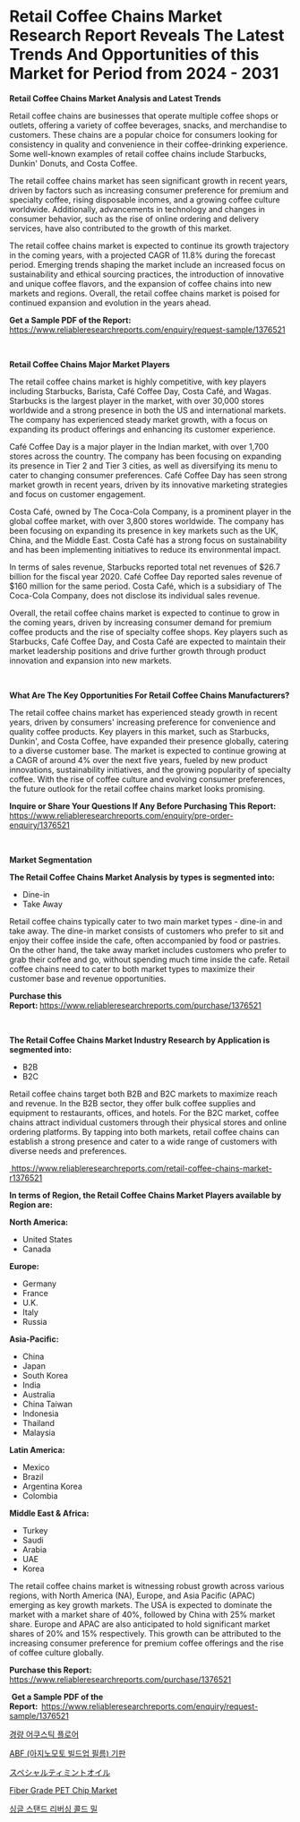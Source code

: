 <p><h1>Retail Coffee Chains Market Research Report Reveals The Latest Trends And Opportunities of this Market for Period from 2024 - 2031</h1></p><p><strong>Retail Coffee Chains Market Analysis and Latest Trends</strong></p>
<p><p>Retail coffee chains are businesses that operate multiple coffee shops or outlets, offering a variety of coffee beverages, snacks, and merchandise to customers. These chains are a popular choice for consumers looking for consistency in quality and convenience in their coffee-drinking experience. Some well-known examples of retail coffee chains include Starbucks, Dunkin' Donuts, and Costa Coffee.</p><p>The retail coffee chains market has seen significant growth in recent years, driven by factors such as increasing consumer preference for premium and specialty coffee, rising disposable incomes, and a growing coffee culture worldwide. Additionally, advancements in technology and changes in consumer behavior, such as the rise of online ordering and delivery services, have also contributed to the growth of this market.</p><p>The retail coffee chains market is expected to continue its growth trajectory in the coming years, with a projected CAGR of 11.8% during the forecast period. Emerging trends shaping the market include an increased focus on sustainability and ethical sourcing practices, the introduction of innovative and unique coffee flavors, and the expansion of coffee chains into new markets and regions. Overall, the retail coffee chains market is poised for continued expansion and evolution in the years ahead.</p></p>
<p><strong>Get a Sample PDF of the Report:&nbsp;</strong> <a href="https://www.reliableresearchreports.com/enquiry/request-sample/1376521">https://www.reliableresearchreports.com/enquiry/request-sample/1376521</a></p>
<p>&nbsp;</p>
<p><strong>Retail Coffee Chains Major Market Players</strong></p>
<p><p>The retail coffee chains market is highly competitive, with key players including Starbucks, Barista, Café Coffee Day, Costa Café, and Wagas. Starbucks is the largest player in the market, with over 30,000 stores worldwide and a strong presence in both the US and international markets. The company has experienced steady market growth, with a focus on expanding its product offerings and enhancing its customer experience.</p><p>Café Coffee Day is a major player in the Indian market, with over 1,700 stores across the country. The company has been focusing on expanding its presence in Tier 2 and Tier 3 cities, as well as diversifying its menu to cater to changing consumer preferences. Café Coffee Day has seen strong market growth in recent years, driven by its innovative marketing strategies and focus on customer engagement.</p><p>Costa Café, owned by The Coca-Cola Company, is a prominent player in the global coffee market, with over 3,800 stores worldwide. The company has been focusing on expanding its presence in key markets such as the UK, China, and the Middle East. Costa Café has a strong focus on sustainability and has been implementing initiatives to reduce its environmental impact.</p><p>In terms of sales revenue, Starbucks reported total net revenues of $26.7 billion for the fiscal year 2020. Café Coffee Day reported sales revenue of $160 million for the same period. Costa Café, which is a subsidiary of The Coca-Cola Company, does not disclose its individual sales revenue.</p><p>Overall, the retail coffee chains market is expected to continue to grow in the coming years, driven by increasing consumer demand for premium coffee products and the rise of specialty coffee shops. Key players such as Starbucks, Café Coffee Day, and Costa Café are expected to maintain their market leadership positions and drive further growth through product innovation and expansion into new markets.</p></p>
<p>&nbsp;</p>
<p><strong>What Are The Key Opportunities For Retail Coffee Chains Manufacturers?</strong></p>
<p><p>The retail coffee chains market has experienced steady growth in recent years, driven by consumers' increasing preference for convenience and quality coffee products. Key players in this market, such as Starbucks, Dunkin', and Costa Coffee, have expanded their presence globally, catering to a diverse customer base. The market is expected to continue growing at a CAGR of around 4% over the next five years, fueled by new product innovations, sustainability initiatives, and the growing popularity of specialty coffee. With the rise of coffee culture and evolving consumer preferences, the future outlook for the retail coffee chains market looks promising.</p></p>
<p><strong>Inquire or Share Your Questions If Any Before Purchasing This Report:</strong> <a href="https://www.reliableresearchreports.com/enquiry/pre-order-enquiry/1376521">https://www.reliableresearchreports.com/enquiry/pre-order-enquiry/1376521</a></p>
<p>&nbsp;</p>
<p><strong>Market Segmentation</strong></p>
<p><strong>The Retail Coffee Chains Market Analysis by types is segmented into:</strong></p>
<p><ul><li>Dine-in</li><li>Take Away</li></ul></p>
<p><p>Retail coffee chains typically cater to two main market types - dine-in and take away. The dine-in market consists of customers who prefer to sit and enjoy their coffee inside the cafe, often accompanied by food or pastries. On the other hand, the take away market includes customers who prefer to grab their coffee and go, without spending much time inside the cafe. Retail coffee chains need to cater to both market types to maximize their customer base and revenue opportunities.</p></p>
<p><strong>Purchase this Report:&nbsp;</strong><a href="https://www.reliableresearchreports.com/purchase/1376521">https://www.reliableresearchreports.com/purchase/1376521</a></p>
<p>&nbsp;</p>
<p><strong>The Retail Coffee Chains Market Industry Research by Application is segmented into:</strong></p>
<p><ul><li>B2B</li><li>B2C</li></ul></p>
<p><p>Retail coffee chains target both B2B and B2C markets to maximize reach and revenue. In the B2B sector, they offer bulk coffee supplies and equipment to restaurants, offices, and hotels. For the B2C market, coffee chains attract individual customers through their physical stores and online ordering platforms. By tapping into both markets, retail coffee chains can establish a strong presence and cater to a wide range of customers with diverse needs and preferences.</p></p>
<p><a href="https://www.reliableresearchreports.com/retail-coffee-chains-market-r1376521">&nbsp;https://www.reliableresearchreports.com/retail-coffee-chains-market-r1376521</a></p>
<p><strong>In terms of Region, the Retail Coffee Chains Market Players available by Region are:</strong></p>
<p>
    <p> <strong> North America: </strong>
        <ul>
            <li>United States</li>
            <li>Canada</li>
        </ul>
        </p> 
    <p> <strong> Europe: </strong>
        <ul>
            <li>Germany</li>
            <li>France</li>
            <li>U.K.</li>
            <li>Italy</li>
            <li>Russia</li>
        </ul>
        </p> 
    <p> <strong> Asia-Pacific: </strong>
        <ul>
            <li>China</li>
            <li>Japan</li>
            <li>South Korea</li>
            <li>India</li>
            <li>Australia</li>
            <li>China Taiwan</li>
            <li>Indonesia</li>
            <li>Thailand</li>
            <li>Malaysia</li>
        </ul>
        </p> 
    <p> <strong> Latin America: </strong>
        <ul>
            <li>Mexico</li>
            <li>Brazil</li>
            <li>Argentina Korea</li>
            <li>Colombia</li>
        </ul>
        </p> 
    <p> <strong> Middle East & Africa: </strong>
        <ul>
            <li>Turkey</li>
            <li>Saudi</li>
            <li>Arabia</li>
            <li>UAE</li>
            <li>Korea</li>
        </ul>
    </p>
    </p>
<p><p>The retail coffee chains market is witnessing robust growth across various regions, with North America (NA), Europe, and Asia Pacific (APAC) emerging as key growth markets. The USA is expected to dominate the market with a market share of 40%, followed by China with 25% market share. Europe and APAC are also anticipated to hold significant market shares of 20% and 15% respectively. This growth can be attributed to the increasing consumer preference for premium coffee offerings and the rise of coffee culture globally.</p></p>
<p><strong>Purchase this Report: </strong><a href="https://www.reliableresearchreports.com/purchase/1376521">https://www.reliableresearchreports.com/purchase/1376521</a></p>
<p>&nbsp;<strong>Get a Sample PDF of the Report:&nbsp;&nbsp;</strong><a href="https://www.reliableresearchreports.com/enquiry/request-sample/1376521">https://www.reliableresearchreports.com/enquiry/request-sample/1376521</a></p>
<p><strong></strong></p>
<p><p><a href="https://medium.com/@santiagojast/%EA%B0%80%EB%B2%BC%EC%9A%B4-%EC%95%84%EC%BF%A0%EC%8A%A4%ED%8B%B1-%EB%B0%94%EB%8B%A5-%EC%8B%9C%EC%9E%A5-%EC%A0%90%EC%9C%A0%EC%9C%A8-%EB%B0%8F-%EC%83%88%EB%A1%9C%EC%9A%B4-%ED%8A%B8%EB%A0%8C%EB%93%9C-%EB%B6%84%EC%84%9D-%EC%9C%A0%ED%98%95-%EC%9D%91%EC%9A%A9-%EC%B5%9C%EC%A2%85-%EC%82%AC%EC%9A%A9-%EB%B0%8F-2024%EB%85%84%EB%B6%80%ED%84%B0-2031%EB%85%84%EA%B9%8C%EC%A7%80%EC%9D%98-%EC%98%88%EC%B8%A1%EC%97%90-%EB%94%B0%EB%9D%BC-2783a704e139">경량 어쿠스틱 플로어</a></p><p><a href="https://github.com/berlianaparadilla48/Market-Research-Report-List-1/blob/main/2895177124603.md">ABF (아지노모토 빌드업 필름) 기판</a></p><p><a href="https://github.com/cnnriuez22368/Market-Research-Report-List-2/blob/main/2262839114655.md">スペシャルティミントオイル</a></p><p><a href="https://github.com/claudianurdin/Market-Research-Report-List-1/blob/main/fiber-grade-pet-chip-market.md">Fiber Grade PET Chip Market</a></p><p><a href="https://medium.com/@kaliwatsica/%EA%B8%80%EB%A1%9C%EB%B2%8C-%EC%8B%B1%EA%B8%80-%EC%8A%A4%ED%83%A0%EB%93%9C-%EC%97%AD%EC%B0%A8%EC%95%95-%EC%BD%9C%EB%93%9C-%EB%B0%80-%EC%82%B0%EC%97%85-%EC%9C%A0%ED%98%95-%EC%9D%91%EC%9A%A9-%EC%8B%9C%EC%9E%A5-%ED%94%8C%EB%A0%88%EC%9D%B4%EC%96%B4-%EC%A7%80%EC%97%AD-%EC%84%B1%EC%9E%A5-%EB%B6%84%EC%84%9D-%EB%B0%8F-%EB%AF%B8%EB%9E%98-%EC%8B%9C%EB%82%98%EB%A6%AC%EC%98%A4-2024-2031-c3ff4e09a981">싱글 스탠드 리버싱 콜드 밀</a></p></p>